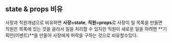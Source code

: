 ## state & props 비유

사장과 직원개념으로 비유하면 **사장=state**, **직원=props**로 사장이 일 목록을 만들면 직원은 목록에 있는 것을 골라서 일을 처리할 수 있지만 직원이 새로운 일을 하려면 **기획안(이벤트)**을 만들어 사장에게 허락을 구하는 것으로 비유할수있다.


